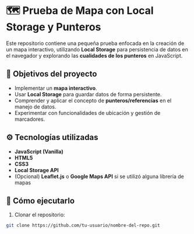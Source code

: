 # 🗺️ Prueba de Mapa con Local Storage y Punteros

Este repositorio contiene una pequeña prueba enfocada en la creación de un mapa interactivo, utilizando **Local Storage** para persistencia de datos en el navegador y explorando las **cualidades de los punteros** en JavaScript.

## 🎯 Objetivos del proyecto

- Implementar un **mapa interactivo**.
- Usar **Local Storage** para guardar datos de forma persistente.
- Comprender y aplicar el concepto de **punteros/referencias** en el manejo de datos.
- Experimentar con funcionalidades de ubicación y gestión de marcadores.

## ⚙️ Tecnologías utilizadas

- **JavaScript (Vanilla)**
- **HTML5**
- **CSS3**
- **Local Storage API**
- (Opcional) **Leaflet.js** o **Google Maps API** si se utilizó alguna librería de mapas

## 🚀 Cómo ejecutarlo

1. Clonar el repositorio:

```bash
git clone https://github.com/tu-usuario/nombre-del-repo.git
